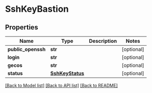 # SshKeyBastion

## Properties
Name | Type | Description | Notes
------------ | ------------- | ------------- | -------------
**public_openssh** | **str** |  | [optional] 
**login** | **str** |  | [optional] 
**gecos** | **str** |  | [optional] 
**status** | [**SshKeyStatus**](SshKeyStatus.md) |  | [optional] 

[[Back to Model list]](../README.md#documentation-for-models) [[Back to API list]](../README.md#documentation-for-api-endpoints) [[Back to README]](../README.md)

